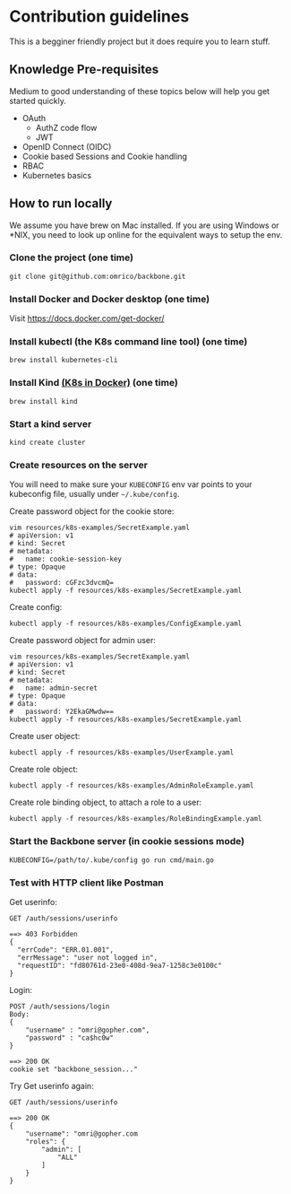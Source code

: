 # Contribution guidelines

This is a begginer friendly project but it does require you to learn stuff.

## Knowledge Pre-requisites

Medium to good understanding of these topics below will help you get started quickly.

- OAuth
    - AuthZ code flow
    - JWT
- OpenID Connect (OIDC)
- Cookie based Sessions and Cookie handling
- RBAC
- Kubernetes basics

## How to run locally

We assume you have brew on Mac installed. If you are using Windows or *NIX, you need to look up online for the
equivalent ways to setup the env.

### Clone the project (one time)

```shell
git clone git@github.com:omrico/backbone.git
```

### Install Docker and Docker desktop (one time)

Visit https://docs.docker.com/get-docker/

### Install kubectl (the K8s command line tool) (one time)

```shell
brew install kubernetes-cli 
```

### Install Kind [(K8s in Docker)](https://kind.sigs.k8s.io/docs/user/quick-start/#installing-with-a-package-manager) (one time)

```shell
brew install kind
```

### Start a kind server

```shell
kind create cluster
```

### Create resources on the server

You will need to make sure your `KUBECONFIG` env var points to your kubeconfig file, usually under `~/.kube/config`.

Create password object for the cookie store:

```shell
vim resources/k8s-examples/SecretExample.yaml
# apiVersion: v1
# kind: Secret
# metadata:
#   name: cookie-session-key
# type: Opaque
# data:
#   password: cGFzc3dvcmQ=
kubectl apply -f resources/k8s-examples/SecretExample.yaml
```

Create config:

```shell
kubectl apply -f resources/k8s-examples/ConfigExample.yaml
```

Create password object for admin user:

```shell
vim resources/k8s-examples/SecretExample.yaml
# apiVersion: v1
# kind: Secret
# metadata:
#   name: admin-secret
# type: Opaque
# data:
#   password: Y2EkaGMwdw==
kubectl apply -f resources/k8s-examples/SecretExample.yaml
```

Create user object:

```shell
kubectl apply -f resources/k8s-examples/UserExample.yaml
```

Create role object:

```shell
kubectl apply -f resources/k8s-examples/AdminRoleExample.yaml

```

Create role binding object, to attach a role to a user:

```shell
kubectl apply -f resources/k8s-examples/RoleBindingExample.yaml
```

### Start the Backbone server (in cookie sessions mode)

```
KUBECONFIG=/path/to/.kube/config go run cmd/main.go
```

### Test with HTTP client like Postman

Get userinfo:

```
GET /auth/sessions/userinfo

==> 403 Forbidden
{
  "errCode": "ERR.01.001",
  "errMessage": "user not logged in",
  "requestID": "fd80761d-23e0-408d-9ea7-1258c3e0100c"
}
```

Login:

```
POST /auth/sessions/login
Body:
{
    "username" : "omri@gopher.com",
    "password" : "ca$hc0w"
}

==> 200 OK
cookie set "backbone_session..."
```

Try Get userinfo again:

```
GET /auth/sessions/userinfo

==> 200 OK
{
    "username": "omri@gopher.com
    "roles": {
        "admin": [
            "ALL"
        ]
    }
}
```


